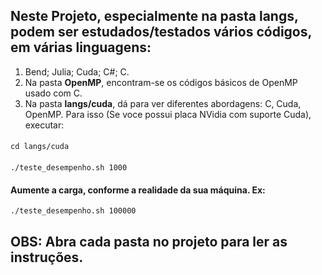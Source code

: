 ## **Neste Projeto**, especialmente na pasta langs, podem ser estudados/testados vários códigos, em várias linguagens: 
1. Bend; Julia; Cuda; C#; C.
2. Na pasta **OpenMP**, encontram-se os códigos básicos de OpenMP usado com C.
3. Na pasta **langs/cuda**, dá para ver diferentes abordagens: C, Cuda, OpenMP. Para isso (Se voce possui placa NVidia com suporte Cuda), executar:
####
    cd langs/cuda
####
    ./teste_desempenho.sh 1000
#### Aumente a carga, conforme a realidade da sua máquina. Ex:
    ./teste_desempenho.sh 100000
## OBS: Abra cada pasta no projeto para ler as instruções.

